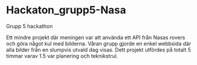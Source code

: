 # Hackaton_grupp5-Nasa
Grupp 5 hackathon

Ett mindre projekt där meningen var att använda ett API från Nasas rovers och göra något kul med bilderna.
Våran grupp gjorde en enkel webbsida där alla bilder från en slumpvis utvald dag
visas. Dett projekt utfördes på totalt 5 timmar varav 1.5 var planering och teknikstrul.
